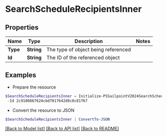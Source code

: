 # SearchScheduleRecipientsInner
## Properties

Name | Type | Description | Notes
------------ | ------------- | ------------- | -------------
**Type** | **String** | The type of object being referenced | 
**Id** | **String** | The ID of the referenced object | 

## Examples

- Prepare the resource
```powershell
$SearchScheduleRecipientsInner = Initialize-PSSailpointV2024SearchScheduleRecipientsInner  -Type IDENTITY `
 -Id 2c9180867624cbd7017642d8c8c81f67
```

- Convert the resource to JSON
```powershell
$SearchScheduleRecipientsInner | ConvertTo-JSON
```

[[Back to Model list]](../README.md#documentation-for-models) [[Back to API list]](../README.md#documentation-for-api-endpoints) [[Back to README]](../README.md)

